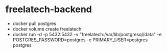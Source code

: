 # freelatech-backend

- docker pull postgres
- docker volume create freelatech
- docker run -d -p 5432:5432 -v "freelatech:/var/lib/postgresql/data" -e POSTGRES_PASSWORD=postgres -e PRIMARY_USER=postgres postgres
